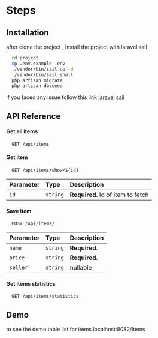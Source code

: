 
# Steps


## Installation

after clone the project , Install the project with laravel sail

```bash
  cd project
  cp .env.example .env
  ./vendor/bin/sail up -d
  ./vendor/bin/sail shell
  php artisan migrate
  php artisan db:seed
```
if you faced any issue follow this link [laravel sail](https://laravel.com/docs/10.x/sail#introduction)


## API Reference

#### Get all items

```http
  GET /api/items
```

#### Get item

```http
  GET /api/items/show/${id}
```

| Parameter | Type     | Description                       |
|:----------|:---------|:----------------------------------|
| `id`      | `string` | **Required**. Id of item to fetch |


#### Save item

```http
  POST /api/items/
```

| Parameter | Type     | Description   |
|:----------|:---------|:--------------|
| `name`    | `string` | **Required**. |
| `price`   | `string` | **Required**. |
| `seller`  | `string` | nullable      |


#### Get items statistics

```http
  GET /api/items/statistics
```


## Demo

to see the demo table list for items
localhost:8082/items
